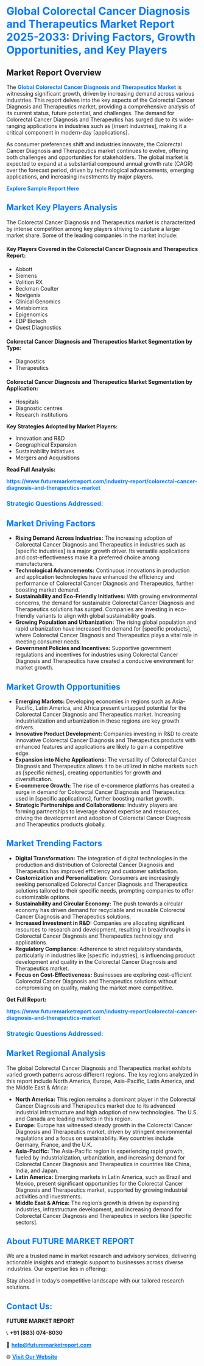 <h1 style="color: #007BFF;">Global Colorectal Cancer Diagnosis and Therapeutics Market Report 2025-2033: Driving Factors, Growth Opportunities, and Key Players</h1>

<section id="overview">
<h2>Market Report Overview</h2>
<p>The <a href="https://www.futuremarketreport.com/industry-report/colorectal-cancer-diagnosis-and-therapeutics-market" style="color: #007BFF; text-decoration: none;"><strong>Global Colorectal Cancer Diagnosis and Therapeutics Market</strong></a> is witnessing significant growth, driven by increasing demand across various industries. This report delves into the key aspects of the Colorectal Cancer Diagnosis and Therapeutics market, providing a comprehensive analysis of its current status, future potential, and challenges. The demand for Colorectal Cancer Diagnosis and Therapeutics has surged due to its wide-ranging applications in industries such as [insert industries], making it a critical component in modern-day [applications].</p>
<p>As consumer preferences shift and industries innovate, the Colorectal Cancer Diagnosis and Therapeutics market continues to evolve, offering both challenges and opportunities for stakeholders. The global market is expected to expand at a substantial compound annual growth rate (CAGR) over the forecast period, driven by technological advancements, emerging applications, and increasing investments by major players.</p>
</section>

<section id="overview">
<p><a href="https://www.futuremarketreport.com/request-sample/reportId=82719" style="color: #007BFF; text-decoration: none;"><strong>Explore Sample Report Here</strong></a></p>
</section>

<section id="key-players">
<h2 style="color: #007BFF;">Market Key Players Analysis</h2>
<p>The Colorectal Cancer Diagnosis and Therapeutics market is characterized by intense competition among key players striving to capture a larger market share. Some of the leading companies in the market include:</p>
<h4>Key Players Covered in the Colorectal Cancer Diagnosis and Therapeutics Report:</h4>
<ul><li>Abbott</li><li>Siemens</li><li>Volition RX</li><li>Beckman Coulter</li><li>Novigenix</li><li>Clinical Genomics</li><li>Metabiomics</li><li>Epigenomics</li><li>EDP Biotech</li><li>Quest Diagnostics</li></ul>
<h4>Colorectal Cancer Diagnosis and Therapeutics Market Segmentation by Type:</h4>
<ul><li>Diagnostics</li><li>Therapeutics</li></ul>

<h4>Colorectal Cancer Diagnosis and Therapeutics Market Segmentation by Application:</h4>
<ul><li>Hospitals</li><li>Diagnostic centres</li><li>Research institutions</li></ul>
<p><strong>Key Strategies Adopted by Market Players:</strong></p>
<ul>
<li>Innovation and R&D</li>
<li>Geographical Expansion</li>
<li>Sustainability Initiatives</li>
<li>Mergers and Acquisitions</li>
</ul>
</section>

<section>
<p><strong>Read Full Analysis: </strong></p><a href="https://www.futuremarketreport.com/industry-report/colorectal-cancer-diagnosis-and-therapeutics-market" style="color: #007BFF; text-decoration: none;"><strong>https://www.futuremarketreport.com/industry-report/colorectal-cancer-diagnosis-and-therapeutics-market</strong></a>
<h3 style="color: #007BFF;">Strategic Questions Addressed:</h3>
</section>

<section id="driving-factors">
<h2 style="color: #007BFF;">Market Driving Factors</h2>
<ul>
<li><strong>Rising Demand Across Industries:</strong> The increasing adoption of Colorectal Cancer Diagnosis and Therapeutics in industries such as [specific industries] is a major growth driver. Its versatile applications and cost-effectiveness make it a preferred choice among manufacturers.</li>
<li><strong>Technological Advancements:</strong> Continuous innovations in production and application technologies have enhanced the efficiency and performance of Colorectal Cancer Diagnosis and Therapeutics, further boosting market demand.</li>
<li><strong>Sustainability and Eco-Friendly Initiatives:</strong> With growing environmental concerns, the demand for sustainable Colorectal Cancer Diagnosis and Therapeutics solutions has surged. Companies are investing in eco-friendly variants to align with global sustainability goals.</li>
<li><strong>Growing Population and Urbanization:</strong> The rising global population and rapid urbanization have increased the demand for [specific products], where Colorectal Cancer Diagnosis and Therapeutics plays a vital role in meeting consumer needs.</li>
<li><strong>Government Policies and Incentives:</strong> Supportive government regulations and incentives for industries using Colorectal Cancer Diagnosis and Therapeutics have created a conducive environment for market growth.</li>
</ul>
</section>

<section id="growth-opportunities">
<h2 style="color: #007BFF;">Market Growth Opportunities</h2>
<ul>
<li><strong>Emerging Markets:</strong> Developing economies in regions such as Asia-Pacific, Latin America, and Africa present untapped potential for the Colorectal Cancer Diagnosis and Therapeutics market. Increasing industrialization and urbanization in these regions are key growth drivers.</li>
<li><strong>Innovative Product Development:</strong> Companies investing in R&D to create innovative Colorectal Cancer Diagnosis and Therapeutics products with enhanced features and applications are likely to gain a competitive edge.</li>
<li><strong>Expansion into Niche Applications:</strong> The versatility of Colorectal Cancer Diagnosis and Therapeutics allows it to be utilized in niche markets such as [specific niches], creating opportunities for growth and diversification.</li>
<li><strong>E-commerce Growth:</strong> The rise of e-commerce platforms has created a surge in demand for Colorectal Cancer Diagnosis and Therapeutics used in [specific applications], further boosting market growth.</li>
<li><strong>Strategic Partnerships and Collaborations:</strong> Industry players are forming partnerships to leverage shared expertise and resources, driving the development and adoption of Colorectal Cancer Diagnosis and Therapeutics products globally.</li>
</ul>
</section>

<section id="trending-factors">
<h2 style="color: #007BFF;">Market Trending Factors</h2>
<ul>
<li><strong>Digital Transformation:</strong> The integration of digital technologies in the production and distribution of Colorectal Cancer Diagnosis and Therapeutics has improved efficiency and customer satisfaction.</li>
<li><strong>Customization and Personalization:</strong> Consumers are increasingly seeking personalized Colorectal Cancer Diagnosis and Therapeutics solutions tailored to their specific needs, prompting companies to offer customizable options.</li>
<li><strong>Sustainability and Circular Economy:</strong> The push towards a circular economy has driven demand for recyclable and reusable Colorectal Cancer Diagnosis and Therapeutics solutions.</li>
<li><strong>Increased Investment in R&D:</strong> Companies are allocating significant resources to research and development, resulting in breakthroughs in Colorectal Cancer Diagnosis and Therapeutics technology and applications.</li>
<li><strong>Regulatory Compliance:</strong> Adherence to strict regulatory standards, particularly in industries like [specific industries], is influencing product development and quality in the Colorectal Cancer Diagnosis and Therapeutics market.</li>
<li><strong>Focus on Cost-Effectiveness:</strong> Businesses are exploring cost-efficient Colorectal Cancer Diagnosis and Therapeutics solutions without compromising on quality, making the market more competitive.</li>
</ul>
</section>

<section>
<p><strong>Get Full Report: </strong></p><a href="https://www.futuremarketreport.com/industry-report/colorectal-cancer-diagnosis-and-therapeutics-market" style="color: #007BFF; text-decoration: none;"><strong>https://www.futuremarketreport.com/industry-report/colorectal-cancer-diagnosis-and-therapeutics-market</strong></a>
<h3 style="color: #007BFF;">Strategic Questions Addressed:</h3>
</section>


<section id="regional-analysis">
<h2 style="color: #007BFF;">Market Regional Analysis</h2>
<p>The global Colorectal Cancer Diagnosis and Therapeutics market exhibits varied growth patterns across different regions. The key regions analyzed in this report include North America, Europe, Asia-Pacific, Latin America, and the Middle East & Africa:</p>
<ul>
<li><strong>North America:</strong> This region remains a dominant player in the Colorectal Cancer Diagnosis and Therapeutics market due to its advanced industrial infrastructure and high adoption of new technologies. The U.S. and Canada are leading markets in this region.</li>
<li><strong>Europe:</strong> Europe has witnessed steady growth in the Colorectal Cancer Diagnosis and Therapeutics market, driven by stringent environmental regulations and a focus on sustainability. Key countries include Germany, France, and the U.K.</li>
<li><strong>Asia-Pacific:</strong> The Asia-Pacific region is experiencing rapid growth, fueled by industrialization, urbanization, and increasing demand for Colorectal Cancer Diagnosis and Therapeutics in countries like China, India, and Japan.</li>
<li><strong>Latin America:</strong> Emerging markets in Latin America, such as Brazil and Mexico, present significant opportunities for the Colorectal Cancer Diagnosis and Therapeutics market, supported by growing industrial activities and investments.</li>
<li><strong>Middle East & Africa:</strong> The region’s growth is driven by expanding industries, infrastructure development, and increasing demand for Colorectal Cancer Diagnosis and Therapeutics in sectors like [specific sectors].</li>
</ul>
</section>

<footer>
<h2 style="color: #007BFF;">About FUTURE MARKET REPORT</h2>
<p>We are a trusted name in market research and advisory services, delivering actionable insights and strategic support to businesses across diverse industries. Our expertise lies in offering:</p>

<p>Stay ahead in today’s competitive landscape with our tailored research solutions.</p>

<h2 style="color: #007BFF;">Contact Us:</h2>
<p><strong>FUTURE MARKET REPORT</strong></p>
<p>📞 <strong>+91 (883) 074-8030</strong></p>
<p>📧 <strong><a href="mailto:help@futuremarketreport.com" style="color: #007BFF;">help@futuremarketreport.com</a></strong></p>
<p>🌐 <strong><a href="https://www.futuremarketreport.com/" style="color: #007BFF;">Visit Our Website</a></strong></p>
</footer>